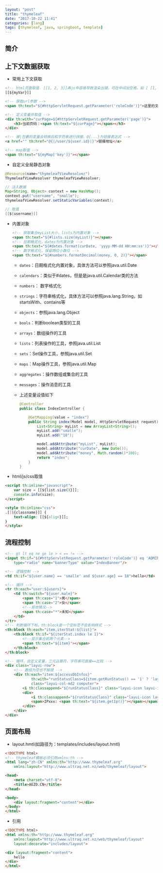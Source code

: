 ```yaml
---
layout: "post"
title: "thymeleaf"
date: "2017-10-22 11:41"
categories: [lang]
tags: [thymeleaf, java, springboot, template]
---
```


## 简介

## 上下文数据获取

- 常用上下文获取

```html
<!-- html页面取值. [[1, 2, 3]]再js中容易导致渲染出错，可在中间加空格，如 [ [1, 2, 3] ] -->
[[${myVar}]]

<!-- 获取url参数 -->
<span th:text="${#httpServletRequest.getParameter('roleCode')}">这里的文字会被替换</span>

<!-- 定义变量并取值 -->
<div th:with="curPage=${#httpServletRequest.getParameter('page')}">
    <h3>当前页码：<span th:text="${curPage}"></span></h3>
</div>

<!-- 被|包裹的变量会转换后和字符串进行拼接。@{...}为链接表达式 -->
<a href="" th:href="@{|/user/${user.id}|}">链接地址</a> 

<!-- map取值 -->
<span th:text="${myMap['key']}"></span>
```
- 自定义全局静态对象

```java
@Resource(name="thymeleafViewResolver")
ThymeleafViewResolver thymeleafViewResolver;

// 注入数据
Map<String, Object> context = new HashMap();
context.put("username", "smalle");
thymeleafViewResolver.setStaticVariables(context);

// 取值
[[${username}]]
```

- 内置对象

    ```html
    <!-- 获取集合myList大小，lists为内置对象 -->
    <span th:text="${#lists.size(myList)}"></span>
    <!-- 日期格式化，dates为内置对象 -->
    <span th:text="${#dates.format(curDate, 'yyyy-MM-dd HH:mm:ss')}"></span>
    <!-- 数字格式化，保留两位小数位 -->
    <span th:text="${#numbers.formatDecimal(money, 0, 2)}"></span>
    ```
    - `dates`：日期格式化内置对象，具体方法可以参照java.util.Date
    - `calendars`：类似于#dates，但是是java.util.Calendar类的方法
    - `numbers`： 数字格式化
    - `strings`：字符串格式化，具体方法可以参照java.lang.String，如startsWith、contains等
    - `objects`：参照java.lang.Object
    - `bools`：判断boolean类型的工具
    - `arrays`：数组操作的工具
    - `lists`：列表操作的工具，参照java.util.List
    - `sets`：Set操作工具，参照java.util.Set
    - `maps`：Map操作工具，参照java.util.Map
    - `aggregates`：操作数组或集合的工具
    - `messages`：操作消息的工具
    - 上述变量设值如下

        ```java
        @Controller
        public class IndexController {

            @GetMapping(value = "index")
            public String index(Model model, HttpServletRequest request) {
                List<String> myList = new ArrayList<String>();
                myList.add("smalle");
                myList.add("18");

                model.addAttribute("myList", myList);
                model.addAttribute("curDate", new Date());
                model.addAttribute("money", Math.random()*100);
                return "index";
            }
        }
        ```
- html/js/css取值

```html
<script th:inline="javascript">
    var size = [[${list.size()}]];
    console.info(size);
</script>

<style th:inline="css">
.[[${classname}]] {
    text-align: [[${align}]];
}
</style>
```

## 流程控制

```html
<!-- gt lt eq ne ge le > < == != -->
<input th:if="${#httpServletRequest.getParameter('roleCode')} eq 'ADMIN'" 
    type="radio" name="bannerType" value="IndexBanner"/>

<!-- 逻辑控制 -->
<td th:if="${user.name} == 'smalle' and ${user.age} == 18">hello</td>

<!-- 循环 -->
<tr th:each="user:${users}">
    <td th:switch="${user.male}">
        <span th:case="1">男</span>
        <span th:case="2">女</span>
        <!--其他情况-->
        <span th:case="*">未知</span>
    </td>
</tr>
<!-- 判断循环下标。th:block是一个空标签不会影响样式 -->
<th:block th:each="item,iterStat:${list}">
    <th:block th:if="${iterStat.index le 1}">
        <!--显示集合前两个元素-->
        <span th:text="${item}"></span>
    </th:block>
</th:block>

<!-- 循环，自定义变量，三元运算符，字符串可直接==比较 -->
<div class="layui-row">
    <!-- 数组为空也不报错 -->
    <div th:each="item:${accessDbInfos}"
            th:with="runStatusClass=${item.getRunStatus() == '1' ? 'layui-green' : (item.getRunStatus() == '2' ? 'layui-orange' : 'layui-red')}"
            class="layui-col-md2 computer">
        <i th:classappend="${runStatusClass}" class="layui-icon layui-icon-chart-screen"></i>
        <div>
            <i th:classappend="${runStatusClass}" class="layui-icon layui-icon-circle-dot"></i>
            <span>IPxxx: <span th:text="${item.getIp()}"></span></span>
        </div>
    </div>
</div>
```

## 页面布局

- layout.hmtl(如路径为：templates/includes/layout.hmtl)

```html
<!DOCTYPE html>
<!-- thymeleaf模板必须引用xmlns:th -->
<html lang="zh-CN" xmlns:th="http://www.thymeleaf.org"
    xmlns:layout="http://www.ultraq.net.nz/web/thymeleaf/layout">

<head>
    <meta charset="utf-8">
    <title>AEZO.CN</title>
</head>

<body>
    <div layout:fragment="content"></div>
</body>
</html>
```
- 引用

```html
<!DOCTYPE html>
<html xmlns:th="http://www.thymeleaf.org"
    xmlns:layout="http://www.ultraq.net.nz/web/thymeleaf/layout"
    layout:decorate="includes/layout">

<div layout:fragment="content">
    hello
</div>
</html>
```